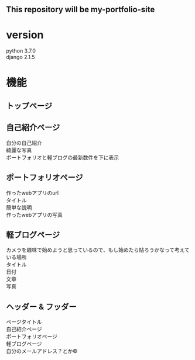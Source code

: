 ## This repository will be my-portfolio-site

# version
python 3.7.0  
django 2.1.5

# 機能
## トップページ

## 自己紹介ページ
自分の自己紹介  
綺麗な写真  
ポートフォリオと軽ブログの最新数件を下に表示  
## ポートフォリオページ
作ったwebアプリのurl  
タイトル  
簡単な説明  
作ったwebアプリの写真
## 軽ブログページ
カメラを趣味で始めようと思っているので、もし始めたら貼ろうかなって考えている場所  
タイトル  
日付  
文章  
写真  
## ヘッダー & フッダー
ページタイトル  
自己紹介ページ  
ポートフォリオページ  
軽ブログページ  
自分のメールアドレス？とか©︎
